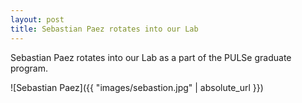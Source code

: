 ```yaml
---
layout: post
title: Sebastian Paez rotates into our Lab
---
```

Sebastian Paez rotates into our Lab as a part of the PULSe graduate program.

![Sebastian Paez]({{ "images/sebastion.jpg" | absolute_url }})